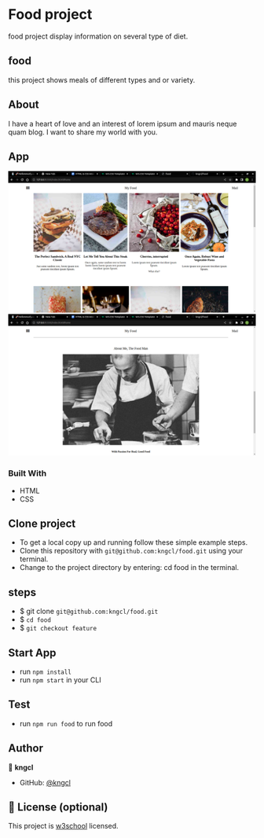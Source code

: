 # Food project

food project display information on several type of diet.

## food

this project shows meals of different types and or variety.

## About

I have a heart of love and an interest of lorem ipsum and mauris neque quam blog. I want to share my world with you.

## App

![home](assets/images/home.png)
![about](assets/images/about.png)

### Built With

- HTML
- CSS

## Clone project

- To get a local copy up and running follow these simple example steps.
- Clone this repository with `git@github.com:kngcl/food.git` using your terminal.
- Change to the project directory by entering: cd food in the terminal.

## steps

- $ git clone `git@github.com:kngcl/food.git`
- $ `cd food`
- $ `git checkout feature`

## Start App

- run `npm install`
- run `npm start` in your CLI

## Test

- run `npm run food` to run food

## Author

👤 **kngcl**

- GitHub: [@kngcl](git@github.com:kngcl/food.git)

## 📝 License (optional)

This project is [w3school](./LICENSE) licensed.
